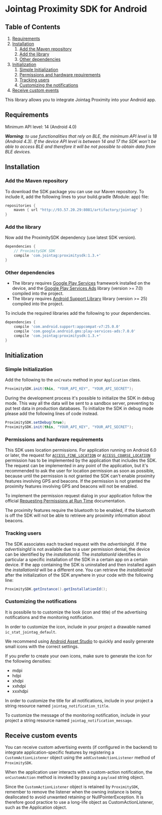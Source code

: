 # Jointag Proximity SDK for Android

## Table of Contents

1. [Requirements](#user-content-requirements)
2. [Installation](#user-content-installation)
    1. [Add the Maven repository](#user-content-add-the-maven-repository)
    2. [Add the library](#user-content-add-the-library)
    3. [Other dependencies](#user-content-other-dependencies)
3. [Initialization](#user-content-initialization)
    1. [Simple Initialization](#user-content-simple-initialization)
    2. [Permissions and hardware requirements](#user-content-permissions-and-hardware-requirements)
    3. [Tracking users](#user-content-tracking-users)
    4. [Customizing the notifications](#user-content-customizing-the-notifications)
4. [Receive custom events](#user-content-receive-custom-events)

This library allows you to integrate Jointag Proximity into your Android app.

## Requirements

Minimum API level: 14 (Android 4.0)

_**Warning**_: _to use functionalities that rely on BLE, the minimum API level is 18 (Android 4.3). If the device API level is between 14 and 17 the SDK won't be able to access BLE and therefore it will be not possible to obtain data from BLE devices._

## Installation

### Add the Maven repository

To download the SDK package you can use our Maven repository. To include it, add the following lines to your build.gradle (Module: app) file:

```gradle
repositories {
    maven { url "http://93.57.20.29:8081/artifactory/jointag" }
}
```

### Add the library

Now add the ProximitySDK dependency (use latest SDK version).

```gradle
dependencies {
    // ProximitySDK SDK
    compile 'com.jointag:proximitysdk:1.3.+'
}
```

### Other dependencies

- The library requires [Google Play Services](https://developers.google.com/android/guides/overview#the_google_play_services_apk) framework installed on the device, and the [Google Play Services Ads](https://developers.google.com/android/guides/setup) library (version >= 7.0) compiled into the project.
- The library requires [Android Support Library](https://developer.android.com/topic/libraries/support-library/index.html) library (version >= 25) compiled into the project.

To include the required libraries add the following to your dependencies.

```gradle
dependencies {
    compile 'com.android.support:appcompat-v7:25.0.0'
    compile 'com.google.android.gms:play-services-ads:7.0.0'
    compile 'com.jointag:proximitysdk:1.3.+'
}
```

## Initialization

### Simple Initialization

Add the following to the `onCreate` method in your `Application` class.

```java
ProximitySDK.init(this, "YOUR_API_KEY", "YOUR_API_SECRET");
```

During the development process it's possible to initialize the SDK in debug mode. This way all the data will be sent to a sandbox server, preventing to put test data in production databases.
To initialize the SDK in debug mode please add the following lines of code instead.

```java
ProximitySDK.setDebug(true);
ProximitySDK.init(this, "YOUR_API_KEY", "YOUR_API_SECRET");
```

### Permissions and hardware requirements

This SDK uses location permissions. For application running on Android 6.0 or later, the request for [`ACCESS_FINE_LOCATION`](https://developer.android.com/reference/android/Manifest.permission.html#ACCESS_FINE_LOCATION) or [`ACCESS_COARSE_LOCATION`](https://developer.android.com/reference/android/Manifest.permission.html#ACCESS_COARSE_LOCATION) permission has to be implemented by the application that includes the SDK. The request can be implemented in any point of the application, but it's recommended to ask the user for location permission as soon as possible, because until the permission is not granted the SDK can't enable proximity features involving GPS and beacons. If the permission is not granted the proximity features involving GPS and beacons will not be enabled.

To implement the permission request dialog in your application follow the official [Requesting Permissions at Run Time](https://developer.android.com/training/permissions/requesting.html) documentation.

The proximity features require the bluetooth to be enabled, if the bluetooth is off the SDK will not be able to retrieve any proximity information about beacons.

### Tracking users

The SDK associates each tracked request with the *advertisingId*. If the *advertisingId* is not available due to a user permission denial, the device can be identified by the *installationId*. The *installationId* identifies in particular a specific installation of the SDK in a certain app on a certain device. If the app containing the SDK is uninstalled and then installed again the *installationId* will be a different one. You can retrieve the *installationId* after the initialization of the SDK anywhere in your code with the following line:

```java
ProximitySDK.getInstance().getInstallationId();
```

### Customizing the notifications

It is possibile to to customize the look (icon and title) of the advertising notifications and the monitoring notification.

In order to customize the icon, include in your project a drawable named `ic_stat_jointag_default`.

We recommend using [Android Asset Studio](https://romannurik.github.io/AndroidAssetStudio/icons-notification.html) to quickly and easily generate small icons with the correct settings.

If you prefer to create your own icons, make sure to generate the icon for the following densities:

- mdpi
- hdpi
- xhdpi
- xxhdpi
- xxxhdpi

In order to customize the title for all notifications, include in your project a string resource named `jointag_notification_title`.

To customize the message of the monitoring notification, include in your project a string resource named `jointag_notification_message`.

## Receive custom events

You can receive custom advertising events (if configured in the backend) to integrate application-specific features by registering a `CustomActionListener` object using the `addCustomActionListener` method of `ProximitySDK`.

When the application user interacts with a custom-action notification, the `onCustomAction` method is invoked by passing a `payload` string object.

Since the `CustomActionListener` object is retained by `ProximitySDK`, remember to remove the listener when the owning instance is being deallocated to avoid unwanted retaining or NullPointerException. It is therefore good practice to use a long-life object as CustomActionListener, such as the Application object.
